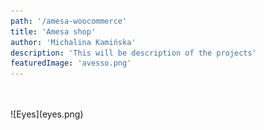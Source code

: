 ```yaml
---
path: '/amesa-woocommerce'
title: 'Amesa shop'
author: 'Michalina Kamińska'
description: 'This will be description of the projects'
featuredImage: 'avesso.png'
---
```

<br>
<br>
![Eyes](eyes.png)